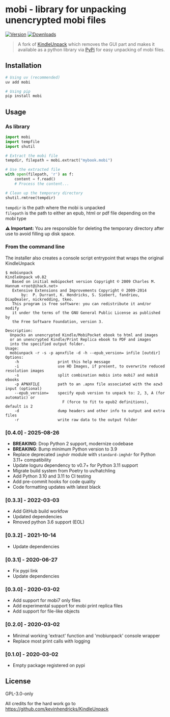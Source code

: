 # mobi - library for unpacking unencrypted mobi files

[![Version](https://img.shields.io/pypi/v/mobi.svg)](https://pypi.python.org/pypi/mobi/)
[![Downloads](https://pepy.tech/badge/mobi)](https://pepy.tech/project/mobi)

> A fork of [KindleUnpack](https://github.com/kevinhendricks/KindleUnpack) which removes the GUI
> part and makes it available as a python library via [PyPi](https://pypi.org/project/mobi/) for
> easy unpacking of mobi files.

## Installation

```bash
# Using uv (recommended)
uv add mobi

# Using pip
pip install mobi
```

## Usage

### As library

```python
import mobi
import tempfile
import shutil

# Extract the mobi file
tempdir, filepath = mobi.extract("mybook.mobi")

# Use the extracted file
with open(filepath, 'r') as f:
    content = f.read()
    # Process the content...

# Clean up the temporary directory
shutil.rmtree(tempdir)
```

`tempdir` is the path where the mobi is unpacked\
`filepath` is the path to either an epub, html or pdf file depending on the mobi type

**⚠️ Important:** You are responsible for deleting the temporary directory after use to avoid
filling up disk space.

### From the command line

The installer also creates a console script entrypoint that wraps the original KindleUnpack

```console
$ mobiunpack
KindleUnpack v0.82
   Based on initial mobipocket version Copyright © 2009 Charles M. Hannum <root@ihack.net>
   Extensive Extensions and Improvements Copyright © 2009-2014
       by:  P. Durrant, K. Hendricks, S. Siebert, fandrieu, DiapDealer, nickredding, tkeo.
   This program is free software: you can redistribute it and/or modify
   it under the terms of the GNU General Public License as published by
   the Free Software Foundation, version 3.

Description:
  Unpacks an unencrypted Kindle/MobiPocket ebook to html and images
  or an unencrypted Kindle/Print Replica ebook to PDF and images
  into the specified output folder.
Usage:
  mobiunpack -r -s -p apnxfile -d -h --epub_version= infile [outdir]
Options:
    -h                 print this help message
    -i                 use HD Images, if present, to overwrite reduced resolution images
    -s                 split combination mobis into mobi7 and mobi8 ebooks
    -p APNXFILE        path to an .apnx file associated with the azw3 input (optional)
    --epub_version=    specify epub version to unpack to: 2, 3, A (for automatic) or
                         F (force to fit to epub2 definitions), default is 2
    -d                 dump headers and other info to output and extra files
    -r                 write raw data to the output folder
```

### [0.4.0] - 2025-08-26

- **BREAKING**: Drop Python 2 support, modernize codebase
- **BREAKING**: Bump minimum Python version to 3.9
- Replace deprecated `imghdr` module with `standard-imghdr` for Python 3.11+ compatibility
- Update loguru dependency to v0.7+ for Python 3.11 support
- Migrate build system from Poetry to uv/hatchling
- Add Python 3.10 and 3.11 to CI testing
- Add pre-commit hooks for code quality
- Code formatting updates with latest black

### [0.3.3] - 2022-03-03

- Add GitHub build workfow
- Updated dependencies
- Rmoved python 3.6 support (EOL)

### [0.3.2] - 2021-10-14

- Update dependencies

### [0.3.1] - 2020-06-27

- Fix pypi link
- Update dependencies

### [0.3.0] - 2020-03-02

- Add support for mobi7 only files
- Add experimental support for mobi print replica files
- Add support for file-like objects

### [0.2.0] - 2020-03-02

- Minimal working 'extract' function and 'mobiunpack' console wrapper
- Replace most print calls with logging

### [0.1.0] - 2020-03-02

- Empty package registered on pypi

## License

GPL-3.0-only

All credits for the hard work go to https://github.com/kevinhendricks/KindleUnpack
